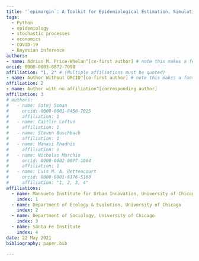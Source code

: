 ```yaml
---
title: '`epimargin`: A Toolkit for Epidemiological Estimation, Simulation, and Policy Evaluation'
tags:
  - Python
  - epidemiology
  - stochastic processes
  - economics
  - COVID-19
  - Bayesian inference
authors:
- name: Adrian M. Price-Whelan^[co-first author] # note this makes a footnote saying 'co-first author'
orcid: 0000-0003-0872-7098
affiliation: "1, 2" # (Multiple affiliations must be quoted)
- name: Author Without ORCID^[co-first author] # note this makes a footnote saying 'co-first author'
affiliation: 2
- name: Author with no affiliation^[corresponding author]
affiliation: 3
# authors:
#   - name: Satej Soman 
#     orcid: 0000-0001-8450-7025
#     affiliation: 1
#   - name: Caitlin Loftus
#     affiliation: 1
#   - name: Steven Buschbach
#     affiliation: 1
#   - name: Manasi Phadnis
#     affiliation: 1
#   - name: Nicholas Marchio
#     orcid: 0000-0002-0677-1864
#     affiliation: 1
#   - name: Luis M. A. Bettencourt
#     orcid: 0000-0001-6176-5160
#     affiliation: "1, 2, 3, 4"
affiliations:
  - name: Mansueto Institute for Urban Innovation, University of Chicago
    index: 1
  - name: Department of Ecology & Evolution, University of Chicago
    index: 2
  - name: Department of Sociology, University of Chicago
    index: 3
  - name: Santa Fe Institute
    index: 4
date: 22 May 2021
bibliography: paper.bib

---
```


<!-- # Summary
As pandemics (including the COVID-19 crisis at time of writing) pose threats to societies, public health officials, epidemiologists, and policymakers need tools to assess the impact of disease, as well as a framework for understanding the effects and tradeoffs of health policy decisions. The `epimargin` package provides functionality to answer those questions in a way that incorporates irreducible uncertainty in both the input data and complex dynamics of disease propagation.  

The `epimargin` software package primarily consists of: 

1. a set of Bayesian estimation procedures for epidemiological metrics such as the reproductive rate ($R_t$), which is the average number of secondary infections caused by an active infection

2. a flexible, stochastic epidemiological model informed by estimated metrics and reflecting real-world epidemic and geographic structure, and 

3. a set of tools to evaluate different public health policy choices simulated by the model.

The software is implemented in the Python 3 programming language and is built using commonly-used elements of the Python data science ecosystem, including NumPy [@harris2020array], Scipy [@virtanen2020scipy], and Pandas [@mckinney2011pandas].

# Statement of need

The `epimargin` software package is designed for the data-driven analysis of policy choices related to the spread of disease. It consists primarily of a set of estimators for key epidemiological metrics, a stochastic model for projecting disease dynamics, and evaluation tools for various policy scenarios. 

Included with the package are connectors and download utilities for common sources of disease data for the COVID-19 pandemic (the pressing concern at time of writing), as well as a set of tools to prepare and clean data in a format amenable to analysis. It is widely understood that preprocessing epidemiological data is necessary to make inferences about disease progression [@gostic2020practical]. To that end, `epimargin` provides commonly-used preprocessing routines to encourage explicit documentation of data preparation, but is agnostic to which procedures are used due to the fact that all metadata required for certain preparations may not be uniformly available across geographies. 

This same modularity extends to both the the estimation procedures and epidemiological models provided by `epimargin`. While the package includes a novel Bayesian estimator for key metrics, classical approaches based on rolling linear regressions and Markov chain Monte Carlo sampling are also included. The core model class in `epimargin` in which these estimates are used is known as a <i>compartmental</i> model: a modeled population is split into a number of mutually-exclusive compartments (uninfected, infected, recovered, vaccinated, etc) and flows between these compartments are estimated from empirical data. The exact choice of compartments and interactions is left to the modeler, but the package includes several commonly-used models, as well as variations customized for specific policy questions (such as large-scale migration during pandemics, or the effects of various vaccine distribution policies).

Attempts to use a compartmental model to drive policy decisions often treat the systems under study as deterministic and vary parameters such as the reproductive rate across a range deemed appropriate by the study authors [@bubar2012model]. This methodology complicates incorporation of recent disease data and the development of theories for why the reproductive rate changes due to socioeconomic factors external to the model. The incorporation of stochasticity into the models from the outset allows for the quantification of uncertainty and the illustration of a range of outcomes for a given public health policy under consideration.

The `epimargin` package has been used to drive a number of research projects and inform policy decisions in a number of countries:

1. lockdown, quarantine planning, migrant return policies, and vaccine distribution in India and Indonesia (at the behest of national governments, regional authorities, and various NGOs)

2. an illustration of a novel Bayesian estimator for the reproductive rate as well as general architectural principles for real-time epidemiological systems [@bettencourt2020systems]

3. a trigger-based algorithmic policy for determining when administrative units of a country should exit or return to a pandemic lockdown based on projected reproductive rates and case counts [@malani2020adaptive]

4. a World Bank study of vaccination policies in South Asia [@southasiavaccinates]

5. a general framework for quantifying the health and economic benefits to guide vaccine prioritization and distribution [@vaccineallocation]


# Figures
Sample output for common workflows are illustrated in the following figures:

## downloaded and cleaned time series
![Raw and cleaned case count timeseries for Mumbai downloaded from COVID19India.org.\label{fig:fig1}](fig_1.png){ width=80% }

## estimated reproductive rate
![Estimated reproductive rate over time for Mumbai](fig_2.png){ width=80% }

## forward projection/policy comparison
![Projected case counts using a stochastic compartmental model and reproductive rate estimates](fig_3.png){ width=80% }

# Acknowledgements

We acknowledge code review and comments from Gyanendra Badgaiyan (IDFC Institute), ongoing conversations with Anup Malani (University of Chicago) and Nico Marchio (Mansueto Institute) and helpful discussions with Katelyn Gostic (University of Chicago) and Sarah Cobey (University of Chicago).

# References -->